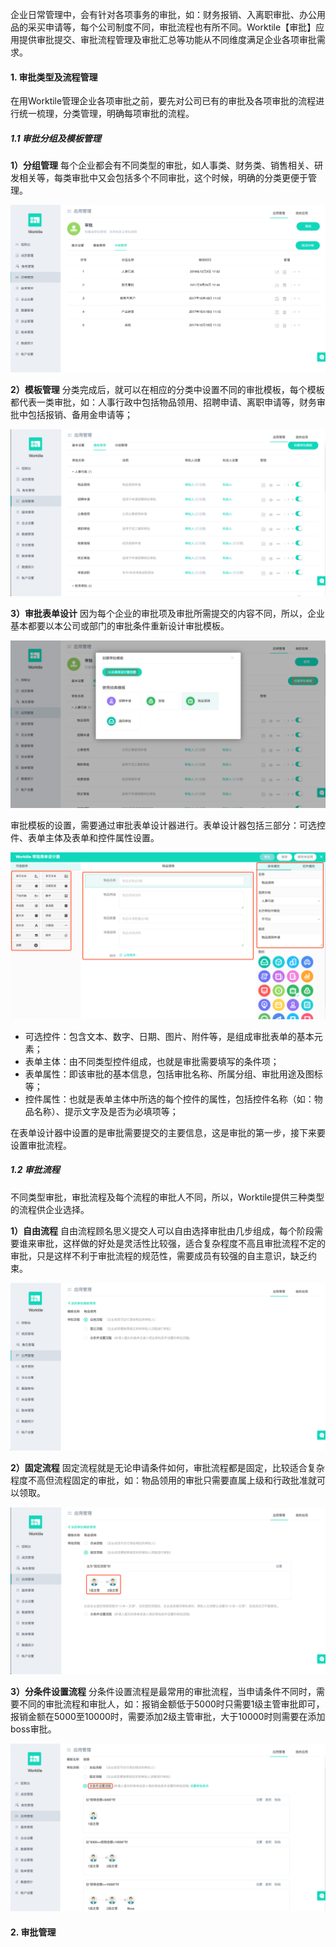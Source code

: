 企业日常管理中，会有针对各项事务的审批，如：财务报销、入离职审批、办公用品的采买申请等，每个公司制度不同，审批流程也有所不同。Worktile【审批】应用提供审批提交、审批流程管理及审批汇总等功能从不同维度满足企业各项审批需求。

#### 1. 审批类型及流程管理

在用Worktile管理企业各项审批之前，要先对公司已有的审批及各项审批的流程进行统一梳理，分类管理，明确每项审批的流程。

##### 1.1 审批分组及模板管理

**1）分组管理**
每个企业都会有不同类型的审批，如人事类、财务类、销售相关、研发相关等，每类审批中又会包括多个不同审批，这个时候，明确的分类更便于管理。

![](/assets/审批-分组管理.png)

**2）模板管理**
分类完成后，就可以在相应的分类中设置不同的审批模板，每个模板都代表一类审批，如：人事行政中包括物品领用、招聘申请、离职申请等，财务审批中包括报销、备用金申请等；

![](/assets/审批-审批模板.png)

**3）审批表单设计**
因为每个企业的审批项及审批所需提交的内容不同，所以，企业基本都要以本公司或部门的审批条件重新设计审批模板。

![](/assets/审批-创建审批模板.png)

审批模板的设置，需要通过审批表单设计器进行。表单设计器包括三部分：可选控件、表单主体及表单和控件属性设置。

![](/assets/审批-设计审批表单.png)

* 可选控件：包含文本、数字、日期、图片、附件等，是组成审批表单的基本元素；
* 表单主体：由不同类型控件组成，也就是审批需要填写的条件项；
* 表单属性：即该审批的基本信息，包括审批名称、所属分组、审批用途及图标等；
* 控件属性：也就是表单主体中所选的每个控件的属性，包括控件名称（如：物品名称）、提示文字及是否为必填项等；

在表单设计器中设置的是审批需要提交的主要信息，这是审批的第一步，接下来要设置审批流程。

##### 1.2 审批流程

不同类型审批，审批流程及每个流程的审批人不同，所以，Worktile提供三种类型的流程供企业选择。

**1）自由流程**
自由流程顾名思义提交人可以自由选择审批由几步组成，每个阶段需要谁来审批，这样做的好处是灵活性比较强，适合复杂程度不高且审批流程不定的审批，只是这样不利于审批流程的规范性，需要成员有较强的自主意识，缺乏约束。

![](/assets/审批-自由流程.png)

**2）固定流程**
固定流程就是无论申请条件如何，审批流程都是固定，比较适合复杂程度不高但流程固定的审批，如：物品领用的审批只需要直属上级和行政批准就可以领取。

![](/assets/审批-固定流程.png)

**3）分条件设置流程**
分条件设置流程是最常用的审批流程，当申请条件不同时，需要不同的审批流程和审批人，如：报销金额低于5000时只需要1级主管审批即可，报销金额在5000至10000时，需要添加2级主管审批，大于10000时则需要在添加boss审批。

![](/assets/审批-分条件流程.png)

#### 2. 审批管理
